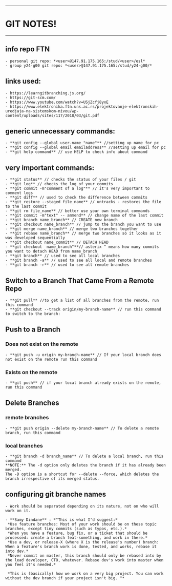 ____________________________________________________________________________________________________________________
# GIT NOTES!
____________________________________________________________________________________________________________________

## info repo FTN
    - personal git repo: *<user>@147.91.175.165:/stud/<user>/esl*
    - group y24-g00 git repo: *<user>@147.91.175.165:/stud/y24-g00/*
    
## links used: 
    - https://learngitbranching.js.org/
    - https://git-scm.com/
    - https://www.youtube.com/watch?v=USjZcfj8yxE
    - https://www.elektronika.ftn.uns.ac.rs/projektovanje-elektronskih-uredjaja-na-sistemskom-nivou/wp-content/uploads/sites/117/2018/03/git.pdf
    
## generic unnecessary commands:
    - **git config --global user.name "name"** //setting up name for pc
    - **git config --global email emailaddress** //setting up email for pc
    - **git help command** // use HELP to check info about command

## very important commands:
    - **git status** // checks the status of your files / git 
    - **git log** // checks the log of your commits
    - **git commit -m"comment of a log"** // it's very important to comment logs
    - **git diff** // used to check the difference between commits
    - **git restore --staged file_name** // untracks - restores the file to the last commit
    - **git rm file_name** // better use your own terminal commands
    - **git commit -m"text" -- ammend** // change name of the last commit
    - **git branch name_branch** // CREATE new branch
    - **git checkout name_branch** // jump to the branch you want to use
    - **git merge name_branch** // merge two branches together
    - **git rebase name_branch** // merge two branches so it looks as it was developed sequentially
    - **git checkout name_commit** // DETACH HEAD
    - **git checkout  name_branch^**// asterix ^ means how many commits you want to detach HEAD from name_branch
    - **git branch** // used to see all local branches
    - **git branch -a** // used to see all local and remote branches
    - **git branch -r** // used to see all remote branches

## Switch to a Branch That Came From a Remote Repo
    - **git pull** //to get a list of all branches from the remote, run this command
    - **git checkout --track origin/my-branch-name** // run this command to switch to the branch: 

## Push to a Branch
### Does not exist on the remote 
    - **git push -u origin my-branch-name** // If your local branch does not exist on the remote run this command

### Exists on the remote
    - **git push** // if your local branch already exists on the remote, run this command 

## Delete Branches
### remote branches
    - **git push origin --delete my-branch-name** // To delete a remote branch, run this command

### local branches 
    - **git branch -d branch_name** // To delete a local branch, run this command
    **NOTE:** The -d option only deletes the branch if it has already been merged. 
    The -D option is a shortcut for --delete --force, which deletes the branch irrespective of its merged status.
    
## configuring git branche names
    - Work should be separated depending on its nature, not on who will work on it.

    - **Samy Dindane** : *"This is what I'd suggest:*
     *Use feature branches: Most of your work should be on these topic branches, except tiny commits (such as typos, etc.).*
     *When you have a feature, bug fix, or a ticket that should be processed: create a branch feat-something, and work in there.*
     *Use a dev, or release-X (where X is the release's number) branch: When a feature's branch work is done, tested, and works, rebase it into dev.*
     *Never commit on master, this branch should only be rebased into by the lead developer, CTO, whatever. Rebase dev's work into master when you feel it's needed.*

     *This is (basically) how we work on a very big project. You can work without the dev branch if your project isn't big. "*
